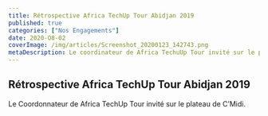 ```yaml
---
title: Rétrospective Africa TechUp Tour Abidjan 2019
published: true
categories: ["Nos Engagements"]
date: 2020-O8-02
coverImage: /img/articles/Screenshot_20200123_142743.png
metaDescription: Le coordinateur de Africa TechuUp Tour invité sur le plateau de C'Midi
---
```


## Rétrospective Africa TechUp Tour Abidjan 2019

Le Coordonnateur de Africa TechUp Tour invité sur le plateau de C’Midi.
